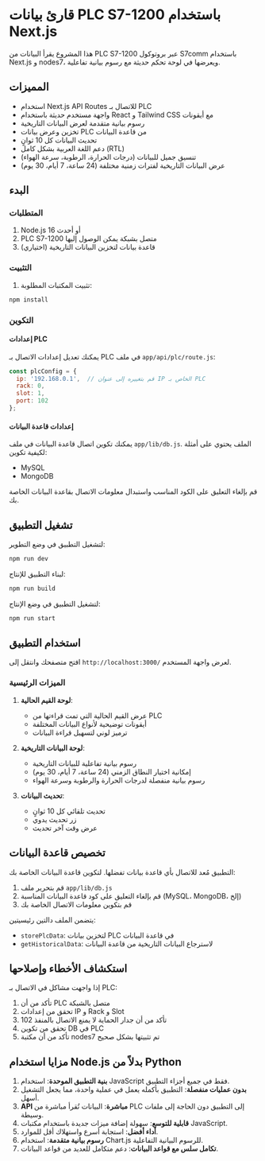 # قارئ بيانات PLC S7-1200 باستخدام Next.js

هذا المشروع يقرأ البيانات من PLC S7-1200 عبر بروتوكول S7comm باستخدام Next.js و nodes7، ويعرضها في لوحة تحكم حديثة مع رسوم بيانية تفاعلية.

## المميزات

- استخدام Next.js API Routes للاتصال بـ PLC
- واجهة مستخدم حديثة باستخدام React و Tailwind CSS مع أيقونات
- رسوم بيانية متقدمة لعرض البيانات التاريخية
- تخزين وعرض بيانات PLC من قاعدة البيانات
- تحديث البيانات كل 10 ثوانٍ
- دعم اللغة العربية بشكل كامل (RTL)
- تنسيق جميل للبيانات (درجات الحرارة، الرطوبة، سرعة الهواء)
- عرض البيانات التاريخية لفترات زمنية مختلفة (24 ساعة، 7 أيام، 30 يوم)

## البدء

### المتطلبات

1. Node.js 16 أو أحدث
2. PLC S7-1200 متصل بشبكة يمكن الوصول إليها
3. قاعدة بيانات لتخزين البيانات التاريخية (اختياري)

### التثبيت

1. تثبيت المكتبات المطلوبة:

```bash
npm install
```

### التكوين

#### إعدادات PLC

يمكنك تعديل إعدادات الاتصال بـ PLC في ملف `app/api/plc/route.js`:

```javascript
const plcConfig = {
  ip: '192.168.0.1',  // قم بتغييره إلى عنوان IP الخاص بـ PLC
  rack: 0,
  slot: 1,
  port: 102
};
```

#### إعدادات قاعدة البيانات

يمكنك تكوين اتصال قاعدة البيانات في ملف `app/lib/db.js`. الملف يحتوي على أمثلة لكيفية تكوين:

- MySQL
- MongoDB

قم بإلغاء التعليق على الكود المناسب واستبدال معلومات الاتصال بقاعدة البيانات الخاصة بك.

## تشغيل التطبيق

لتشغيل التطبيق في وضع التطوير:

```bash
npm run dev
```

لبناء التطبيق للإنتاج:

```bash
npm run build
```

لتشغيل التطبيق في وضع الإنتاج:

```bash
npm run start
```

## استخدام التطبيق

افتح متصفحك وانتقل إلى `http://localhost:3000/` لعرض واجهة المستخدم.

### الميزات الرئيسية

1. **لوحة القيم الحالية**:
   - عرض القيم الحالية التي تمت قراءتها من PLC
   - أيقونات توضيحية لأنواع البيانات المختلفة
   - ترميز لوني لتسهيل قراءة البيانات

2. **لوحة البيانات التاريخية**:
   - رسوم بيانية تفاعلية للبيانات التاريخية
   - إمكانية اختيار النطاق الزمني (24 ساعة، 7 أيام، 30 يوم)
   - رسوم بيانية منفصلة لدرجات الحرارة والرطوبة وسرعة الهواء

3. **تحديث البيانات**:
   - تحديث تلقائي كل 10 ثوانٍ
   - زر تحديث يدوي
   - عرض وقت آخر تحديث

## تخصيص قاعدة البيانات

التطبيق مُعد للاتصال بأي قاعدة بيانات تفضلها. لتكوين قاعدة البيانات الخاصة بك:

1. قم بتحرير ملف `app/lib/db.js`
2. قم بإلغاء التعليق على كود قاعدة البيانات المناسبة (MySQL، MongoDB، إلخ)
3. قم بتكوين معلومات الاتصال الخاصة بك

يتضمن الملف دالتين رئيسيتين:

- `storePlcData`: لتخزين بيانات PLC في قاعدة البيانات
- `getHistoricalData`: لاسترجاع البيانات التاريخية من قاعدة البيانات

## استكشاف الأخطاء وإصلاحها

إذا واجهت مشاكل في الاتصال بـ PLC:

1. تأكد من أن PLC متصل بالشبكة
2. تحقق من إعدادات IP و Rack و Slot
3. تأكد من أن جدار الحماية لا يمنع الاتصال بالمنفذ 102
4. تحقق من تكوين DB في PLC
5. تأكد من أن مكتبة nodes7 تم تثبيتها بشكل صحيح

## مزايا استخدام Node.js بدلاً من Python

1. **بنية التطبيق الموحدة**: استخدام JavaScript فقط في جميع أجزاء التطبيق.
2. **بدون عمليات منفصلة**: التطبيق بأكمله يعمل في عملية واحدة، مما يجعل التشغيل أسهل.
3. **API مباشرة**: البيانات تُقرأ مباشرة من PLC إلى التطبيق دون الحاجة إلى ملفات وسيطة.
4. **قابلية للتوسع**: سهولة إضافة ميزات جديدة باستخدام مكتبات JavaScript.
5. **أداء أفضل**: استجابة أسرع واستهلاك أقل للموارد.
6. **رسوم بيانية متقدمة**: استخدام Chart.js للرسوم البيانية التفاعلية.
7. **تكامل سلس مع قواعد البيانات**: دعم متكامل للعديد من قواعد البيانات. 